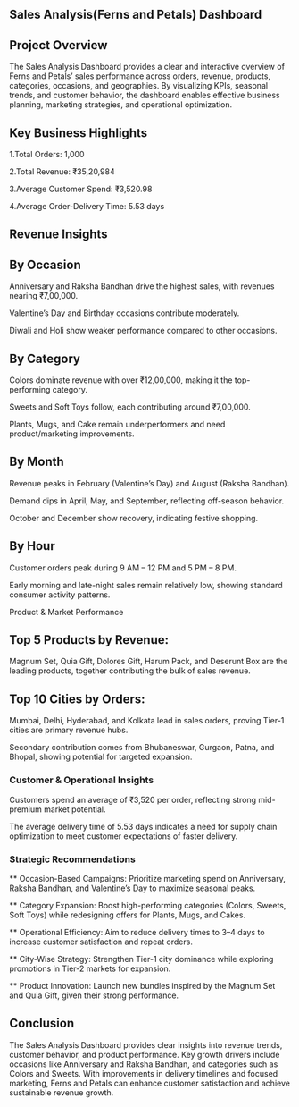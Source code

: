

## Sales Analysis(Ferns and Petals) Dashboard

## Project Overview

The Sales Analysis Dashboard provides a clear and interactive overview of Ferns and Petals’ sales performance across orders, revenue, products, categories, occasions, and geographies. By visualizing KPIs, seasonal trends, and customer behavior, the dashboard enables effective business planning, marketing strategies, and operational optimization.

## Key Business Highlights

1.Total Orders: 1,000

2.Total Revenue: ₹35,20,984

3.Average Customer Spend: ₹3,520.98

4.Average Order-Delivery Time: 5.53 days

## Revenue Insights

## By Occasion

Anniversary and Raksha Bandhan drive the highest sales, with revenues nearing ₹7,00,000.

Valentine’s Day and Birthday occasions contribute moderately.

Diwali and Holi show weaker performance compared to other occasions.

## By Category

Colors dominate revenue with over ₹12,00,000, making it the top-performing category.

Sweets and Soft Toys follow, each contributing around ₹7,00,000.

Plants, Mugs, and Cake remain underperformers and need product/marketing improvements.

## By Month

Revenue peaks in February (Valentine’s Day) and August (Raksha Bandhan).

Demand dips in April, May, and September, reflecting off-season behavior.

October and December show recovery, indicating festive shopping.

## By Hour

Customer orders peak during 9 AM – 12 PM and 5 PM – 8 PM.

Early morning and late-night sales remain relatively low, showing standard consumer activity patterns.

Product & Market Performance

## Top 5 Products by Revenue:

Magnum Set, Quia Gift, Dolores Gift, Harum Pack, and Deserunt Box are the leading products, together contributing the bulk of sales revenue.

## Top 10 Cities by Orders:

Mumbai, Delhi, Hyderabad, and Kolkata lead in sales orders, proving Tier-1 cities are primary revenue hubs.

Secondary contribution comes from Bhubaneswar, Gurgaon, Patna, and Bhopal, showing potential for targeted expansion.

### Customer & Operational Insights

Customers spend an average of ₹3,520 per order, reflecting strong mid-premium market potential.

The average delivery time of 5.53 days indicates a need for supply chain optimization to meet customer expectations of faster delivery.

### Strategic Recommendations

** Occasion-Based Campaigns: Prioritize marketing spend on Anniversary, Raksha Bandhan, and Valentine’s Day to maximize seasonal peaks.

** Category Expansion: Boost high-performing categories (Colors, Sweets, Soft Toys) while redesigning offers for Plants, Mugs, and Cakes.

** Operational Efficiency: Aim to reduce delivery times to 3–4 days to increase customer satisfaction and repeat orders.

** City-Wise Strategy: Strengthen Tier-1 city dominance while exploring promotions in Tier-2 markets for expansion.

** Product Innovation: Launch new bundles inspired by the Magnum Set and Quia Gift, given their strong performance.

## Conclusion

The Sales Analysis Dashboard provides clear insights into revenue trends, customer behavior, and product performance. Key growth drivers include occasions like Anniversary and Raksha Bandhan, and categories such as Colors and Sweets. With improvements in delivery timelines and focused marketing, Ferns and Petals can enhance customer satisfaction and achieve sustainable revenue growth.
